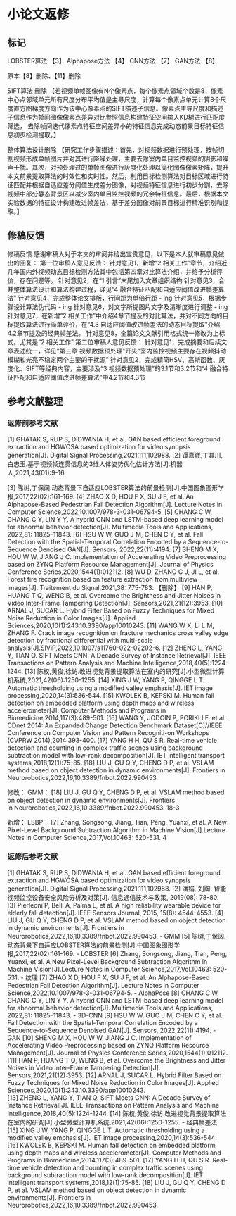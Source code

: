 # 小论文返修
## 标记
LOBSTER算法 【3】
Alphapose方法 【4】
CNN方法 【7】
GAN方法 【8】

原本【8】删除、【11】删除

SIFT算法 删除
【若视频单帧图像有N个像素点，每个像素点邻域个数是8，像素中心点邻域单元所有尺度分布平均值是主导尺度，计算每个像素点单元计算8个尺度直方图梯度方向作为该中心像素点的SIFT描述子信息。像素点主导尺度和描述子信息作为帧间图像像素点差异对比参照信息构建特征空间输入KD树进行匹配度筛选， 去除帧间迭代像素点特征空间差异小的特征信息完成动态前景目标特征信息初步检测提取。】

整体算法设计删除
【研究工作步骤描述：首先，对视频数据进行预处理，按帧切割视频形成单帧图片并对其进行降噪处理，主要去除室内单目监控视频的阴影和噪声干扰。其次，对预处理过的单帧图像进行灰度化处理以简化图像像素矩阵，提升本文前景提取算法的时效性和实时性。然后，利用目标检测算法对目标区域进行特征匹配并根据自适应差分阈值生成差分图像，对视频特征信息进行初步分割，去除视频中部分静态背景区以减少室内单目监控视频的冗余特征信息。最后，根据本文实验数据的特征设计构建改进帧差法，基于差分图像对前景目标进行精准识别和提取。】


## 修稿反馈
修稿反馈
感谢审稿人对于本文的审阅并给出宝贵意见，以下是本人就审稿意见做出的回复：
第一位审稿人意见反馈：
针对意见1，新增“2 相关工作”章节，介绍近几年国内外视频动态目标检测方法其中包括第四章对比算法介绍，并给予分析评价，存在问题等。
针对意见2，在“1 引言”末尾加入文章组织结构
针对意见3，合并整体算法设计和算法构建过程，详见“4 融合特征匹配和自适应阈值改进帧差算法”
针对意见4，完成整体论文排版，行间距为单倍行距 - ing
针对意见5，根据步骤设计算法伪代码 - ing
针对意见6，对文字所提图片文字及清晰度进行调整 - ing
针对意见7，在新增“2 相关工作”中介绍4章节提及的对比算法，并对不同方向的目标提取算法进行简单评价，在“4.3 自适应阈值改进帧差法的动态目标提取”介绍4.2章节提及的经典帧差法。
针对意见8，全篇论文文献引用格式统一修改为上标式。尤其是“2 相关工作”
第二位审稿人意见反馈：
针对意见1，完成摘要和后续文章表述统一，详见“第三章 视频数据预处理”开头“室内监控视频主要存在视频抖动模糊和光亮不稳定两个主要的干扰源”
针对意见2，完成精简HSV、高斯函数、灰度化、SIFT等经典内容，主要涉及“3 视频数据预处理”的3.1节和3.2节和“4 融合特征匹配和自适应阈值改进帧差算法”中4.2节和4.3节


## 参考文献整理
### 返修前参考文献
[1]	GHATAK S, RUP S, DIDWANIA H, et al. GAN based efficient foreground extraction and HGWOSA based optimization for video synopsis generation[J]. Digital Signal Processing,2021,111,102988.
[2]	谭嘉崴,丁其川,白忠玉.基于视频帧连贯信息的3维人体姿势优化估计方法[J].机器人,2021,43(01):9-16.

[3]	陈树,丁保阔.动态背景下自适应LOBSTER算法的前景检测[J].中国图象图形学报,2017,22(02):161-169.
[4]	ZHAO X D, HOU F X, SU J F, et al. An Alphapose-Based Pedestrian Fall Detection Algorithm[J]. Lecture Notes in Computer Science,2022,10.1007/978-3-031-06794-5.
[5]	CHANG C W, CHANG C Y, LIN Y Y. A hybrid CNN and LSTM-based deep learning model for abnormal behavior detection[J]. Multimedia Tools and Applications, 2022,81: 11825–11843.
[6]	HSU W W, GUO J M, CHEN C Y, et al. Fall Detection with the Spatial-Temporal Correlation Encoded by a Sequence-to-Sequence Denoised GAN[J]. Sensors, 2022,22(11):4194.
[7]	SHENG M X, HOU W W, JIANG J C. Implementation of Accelerating Video Preprocessing based on ZYNQ Platform Resource Management[J]. Journal of Physics Conference Series,2020,1544(1):012112.
[8]	WU D, ZHANG C J, JI L, et al. Forest fire recognition based on feature extraction from multiview images[J]. Traitement du Signal,2021,38: 775-783. 【删除】
[9]	HAN P, HUANG T Q, WENG B, et al. Overcome the Brightness and Jitter Noises in Video Inter-Frame Tampering Detection[J]. Sensors,2021,21(12):3953.
[10]	ARNAL J, SUCAR L. Hybrid Filter Based on Fuzzy Techniques for Mixed Noise Reduction in Color Images[J]. Applied Sciences,2020,10(1):243.10.3390/app10010243.
[11]	WANG W X, LI L M, ZHANG F. Crack image recognition on fracture mechanics cross valley edge detection by fractional differential with multi-scale analysis[J].SIViP,2022,10.1007/s11760-022-02202-6.
[12]	ZHENG L, YANG Y, TIAN Q. SIFT Meets CNN: A Decade Survey of Instance Retrieval[J]. IEEE Transactions on Pattern Analysis and Machine Intelligence,2018,40(5):1224-1244.
[13]	陈权,黄俊,徐访.改进视觉背景提取算法在室内的研究[J].小型微型计算机系统,2021,42(06):1250-1255. 
[14]	XING J W, YANG P, QINGGE L T. Automatic thresholding using a modified valley emphasis[J]. IET image processing,2020,14(3):536-544.
[15]	KWOLEK B, KEPSKI M. Human fall detection on embedded platform using depth maps and wireless accelerometer[J]. Computer Methods and Programs in Biomedicine,2014,117(3):489-501.
[16]	WANG Y, JODOIN P, PORIKLI F, et al. CDnet 2014: An Expanded Change Detection Benchmark Dataset[C]//IEEE Conference on Computer Vision and Pattern Recogniti-on Workshops (CVPRW 2014),2014:393-400.
[17]	YANG H H, QU S R. Real-time vehicle detection and counting in complex traffic scenes using background subtraction model with low-rank decomposition[J]. IET intelligent transport systems,2018,12(1):75-85.
[18]	LIU J, GU Q Y, CHENG D P, et al. VSLAM method based on object detection in dynamic environments[J]. Frontiers in Neurorobotics,2022,16,10.3389/fnbot.2022.990453.

修改：
GMM：
[18]	LIU J, GU Q Y, CHENG D P, et al. VSLAM method based on object detection in dynamic environments[J]. Frontiers  
in Neurorobotics,2022,16,10.3389/fnbot.2022.990453. 18-3


新增：
LSBP：
[7] Zhang, Songsong, Jiang, Tian, Peng, Yuanxi, et al. A New Pixel-Level Background Subtraction Algorithm in Machine Vision[J].Lecture Notes in Computer Science,2017,Vol.10463: 520-531. 4

### 返修后参考文献
[1]	GHATAK S, RUP S, DIDWANIA H, et al. GAN based efficient foreground extraction and HGWOSA based optimization for video synopsis generation[J]. Digital Signal Processing,2021,111,102988.
[2] 潘娟, 刘陶. 智能视频监控设备安全风险分析及对策[J]. 信息通信技术与政策, 2019(08): 78-80.
[3] Pierleoni P, Belli A, Palma L, et al. A high reliability wearable device for elderly fall detection[J]. IEEE Sensors Journal, 2015, 15(8): 4544-4553.
[4] LIU J, GU Q Y, CHENG D P, et al. VSLAM method based on object detection in dynamic environments[J]. Frontiers in Neurorobotics,2022,16,10.3389/fnbot.2022.990453. - GMM
[5] 陈树,丁保阔.动态背景下自适应LOBSTER算法的前景检测[J].中国图象图形学报,2017,22(02):161-169. - LOBSTER
[6] Zhang, Songsong, Jiang, Tian, Peng, Yuanxi, et al. A New Pixel-Level Background Subtraction Algorithm in Machine Vision[J].Lecture Notes in Computer Science,2017,Vol.10463: 520-531. - 纹理
[7] ZHAO X D, HOU F X, SU J F, et al. An Alphapose-Based Pedestrian Fall Detection Algorithm[J]. Lecture Notes in Computer Science,2022,10.1007/978-3-031-06794-5. - AlphaPose
[8] CHANG C W, CHANG C Y, LIN Y Y. A hybrid CNN and LSTM-based deep learning model for abnormal behavior detection[J]. Multimedia Tools and Applications, 2022,81: 11825–11843. - 3D-CNN
[9] HSU W W, GUO J M, CHEN C Y, et al. Fall Detection with the Spatial-Temporal Correlation Encoded by a Sequence-to-Sequence Denoised GAN[J]. Sensors, 2022,22(11):4194. - GAN
[10] SHENG M X, HOU W W, JIANG J C. Implementation of Accelerating Video Preprocessing based on ZYNQ Platform Resource Management[J]. Journal of Physics Conference Series,2020,1544(1):012112.
[11] HAN P, HUANG T Q, WENG B, et al. Overcome the Brightness and Jitter Noises in Video Inter-Frame Tampering Detection[J]. Sensors,2021,21(12):3953.
[12] ARNAL J, SUCAR L. Hybrid Filter Based on Fuzzy Techniques for Mixed Noise Reduction in Color Images[J]. Applied Sciences,2020,10(1):243.10.3390/app10010243.\
[13] ZHENG L, YANG Y, TIAN Q. SIFT Meets CNN: A Decade Survey of Instance Retrieval[J]. IEEE Transactions on Pattern Analysis and Machine Intelligence,2018,40(5):1224-1244.
[14] 陈权,黄俊,徐访.改进视觉背景提取算法在室内的研究[J].小型微型计算机系统,2021,42(06):1250-1255. - 经典帧差法
[15] XING J W, YANG P, QINGGE L T. Automatic thresholding using a modified valley emphasis[J]. IET image processing,2020,14(3):536-544.
[16] KWOLEK B, KEPSKI M. Human fall detection on embedded platform using depth maps and wireless accelerometer[J]. Computer Methods and Programs in Biomedicine,2014,117(3):489-501.
[17] YANG H H, QU S R. Real-time vehicle detection and counting in complex traffic scenes using background subtraction model with low-rank decomposition[J]. IET intelligent transport systems,2018,12(1):75-85.
[18] LIU J, GU Q Y, CHENG D P, et al. VSLAM method based on object detection in dynamic environments[J]. Frontiers in Neurorobotics,2022,16,10.3389/fnbot.2022.990453.